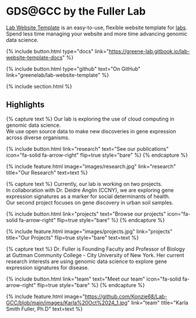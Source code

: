 ---
---

# GDS@GCC by the Fuller Lab

[Lab Website Template](https://github.com/greenelab/lab-website-template) is an easy-to-use, flexible website template for [labs](https://www.greenelab.com/).  
Spend less time managing your website and more time advancing genomic data science.

{%
  include button.html
  type="docs"
  link="https://greene-lab.gitbook.io/lab-website-template-docs"
%}

{%
  include button.html
  type="github"
  text="On GitHub"
  link="greenelab/lab-website-template"
%}

{% include section.html %}

## Highlights

{%
  capture text
%}
Our lab is exploring the use of cloud computing in genomic data science.  
We use open source data to make new discoveries in gene expression across diverse organisms.

{%
  include button.html
  link="research"
  text="See our publications"
  icon="fa-solid fa-arrow-right"
  flip=true
  style="bare"
%}
{%
  endcapture
%}

{%
  include feature.html
  image="images/research.jpg"
  link="research"
  title="Our Research"
  text=text
%}

{%
  capture text
%}
Currently, our lab is working on two projects.  
In collaboration with Dr. Deidre Anglin (CCNY), we are exploring gene expression signatures as a marker for social determinants of health.  
Our second project focuses on gene discovery in urban soil samples.

{%
  include button.html
  link="projects"
  text="Browse our projects"
  icon="fa-solid fa-arrow-right"
  flip=true
  style="bare"
%}
{%
  endcapture
%}

{%
  include feature.html
  image="images/projects.jpg"
  link="projects"
  title="Our Projects"
  flip=true
  style="bare"
  text=text
%}

{%
  capture text
%}
Dr. Fuller is Founding Faculty and Professor of Biology at Guttman Community College - City University of New York. Her current research interests are using genomic data science to explore gene expression signatures for disease.

{%
  include button.html
  link="team"
  text="Meet our team"
  icon="fa-solid fa-arrow-right"
  flip=true
  style="bare"
%}
{%
  endcapture
%}

{%
  include feature.html
  image="https://github.com/Konzie68/Lab-GCC/blob/main/images/Karla%20Oct%2024_1.jpg"
  link="team"
  title="Karla Smith Fuller, Ph.D"
  text=text
%}
